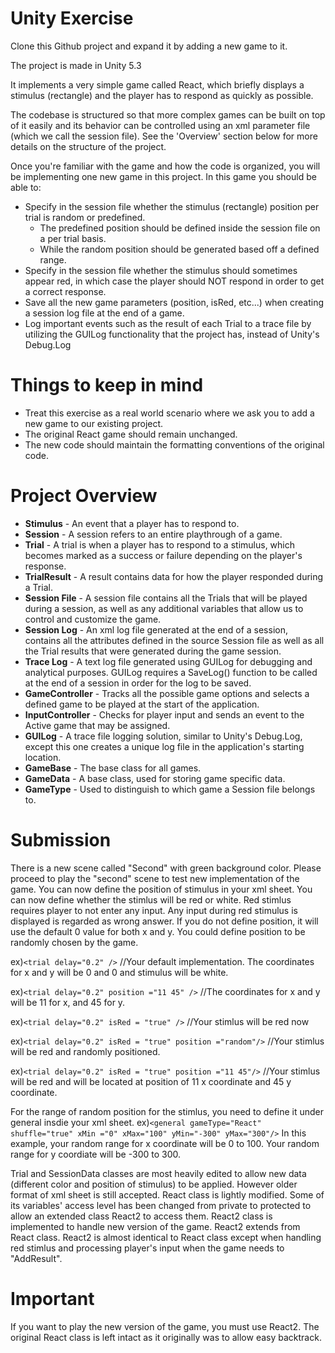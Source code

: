 # Unity Exercise 

Clone this Github project and expand it by adding a new game to it.

The project is made in Unity 5.3

It implements a very simple game called React, which briefly displays a stimulus (rectangle) and the player has to respond as quickly as possible.

The codebase is structured so that more complex games can be built on top of it easily and its behavior can be controlled using an xml parameter file (which we call the session file).
See the 'Overview' section below for more details on the structure of the project.


Once you're familiar with the game and how the code is organized, you will be implementing one new game in this project.
In this game you should be able to:

- Specify in the session file whether the stimulus (rectangle) position per trial is random or predefined.
  - The predefined position should be defined inside the session file on a per trial basis. 
  - While the random position should be generated based off a defined range.
- Specify in the session file whether the stimulus should sometimes appear red, in which case the player should NOT respond in order to get a correct response.
- Save all the new game parameters (position, isRed, etc...) when creating a session log file at the end of a game.
- Log important events such as the result of each Trial to a trace file by utilizing the GUILog functionality that the project has, instead of Unity's Debug.Log


# Things to keep in mind

- Treat this exercise as a real world scenario where we ask you to add a new game to our existing project.
- The original React game should remain unchanged.
- The new code should maintain the formatting conventions of the original code.


# Project Overview

- **Stimulus** - An event that a player has to respond to.
- **Session** - A session refers to an entire playthrough of a game.
- **Trial** - A trial is when a player has to respond to a stimulus, which becomes marked as a success or failure depending on the player's response.
- **TrialResult** - A result contains data for how the player responded during a Trial.
- **Session File** - A session file contains all the Trials that will be played during a session, as well as any additional variables that allow us to control and customize the game.
- **Session Log** - An xml log file generated at the end of a session, contains all the attributes defined in the source Session file as well as all the Trial results that were generated during the game session.
- **Trace Log** - A text log file generated using GUILog for debugging and analytical purposes. GUILog requires a SaveLog() function to be called at the end of a session in order for the log to be saved.
- **GameController** - Tracks all the possible game options and selects a defined game to be played at the start of the application.
- **InputController** - Checks for player input and sends an event to the Active game that may be assigned.
- **GUILog** - A trace file logging solution, similar to Unity's Debug.Log, except this one creates a unique log file in the application's starting location.
- **GameBase** - The base class for all games.
- **GameData** - A base class, used for storing game specific data.
- **GameType** - Used to distinguish to which game a Session file belongs to.


# Submission

There is a new scene called "Second" with green background color. Please proceed to play the "second" scene to test new implementation of the game.
You can now define the position of stimulus in your xml sheet.
You can now define whether the stimlus will be red or white. Red stimlus requires player to not enter any input. Any input during red stimulus is displayed is regarded as wrong answer.
If you do not define position, it will use the default 0 value for both x and y.
You could define position to be randomly chosen by the game.

ex)```<trial delay="0.2" />``` //Your default implementation. The coordinates for x and y will be 0 and 0 and stimulus will be white.

ex)```<trial delay="0.2" position ="11 45" />``` //The coordinates for x and y will be 11 for x, and 45 for y.

ex)```<trial delay="0.2" isRed = "true" />``` //Your stimlus will be red now

ex)```<trial delay="0.2" isRed = "true" position ="random"/>``` //Your stimlus will be red and randomly positioned.

ex)```<trial delay="0.2" isRed = "true" position ="11 45"/>``` //Your stimlus will be red and will be located at position of 11 x coordinate and 45 y coordinate.

For the range of random position for the stimlus, you need to define it under general insdie your xml sheet.
ex)```<general gameType="React" shuffle="true" xMin ="0" xMax="100" yMin="-300" yMax="300"/>``` In this example, your random range for x coordinate will be 0 to 100. Your random range for y coordiate will be -300 to 300.

Trial and SessionData classes are most heavily edited to allow new data (different color and position of stimulus) to be applied. However older format of xml sheet is still accepted.
React class is lightly modified. Some of its variables' access level has been changed from private to protected to allow an extended class React2 to access them.
React2 class is implemented to handle new version of the game. React2 extends from React class. React2 is almost identical to React class except when handling red stimlus and processing player's input when the game needs to "AddResult".

# Important

If you want to play the new version of the game, you must use React2. The original React class is left intact as it originally was to allow easy backtrack.